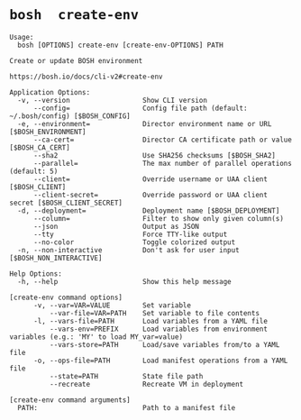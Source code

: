 # `bosh  create-env `

    Usage:
      bosh [OPTIONS] create-env [create-env-OPTIONS] PATH
    
    Create or update BOSH environment
    
    https://bosh.io/docs/cli-v2#create-env
    
    Application Options:
      -v, --version                  Show CLI version
          --config=                  Config file path (default: ~/.bosh/config) [$BOSH_CONFIG]
      -e, --environment=             Director environment name or URL [$BOSH_ENVIRONMENT]
          --ca-cert=                 Director CA certificate path or value [$BOSH_CA_CERT]
          --sha2                     Use SHA256 checksums [$BOSH_SHA2]
          --parallel=                The max number of parallel operations (default: 5)
          --client=                  Override username or UAA client [$BOSH_CLIENT]
          --client-secret=           Override password or UAA client secret [$BOSH_CLIENT_SECRET]
      -d, --deployment=              Deployment name [$BOSH_DEPLOYMENT]
          --column=                  Filter to show only given column(s)
          --json                     Output as JSON
          --tty                      Force TTY-like output
          --no-color                 Toggle colorized output
      -n, --non-interactive          Don't ask for user input [$BOSH_NON_INTERACTIVE]
    
    Help Options:
      -h, --help                     Show this help message
    
    [create-env command options]
          -v, --var=VAR=VALUE        Set variable
              --var-file=VAR=PATH    Set variable to file contents
          -l, --vars-file=PATH       Load variables from a YAML file
              --vars-env=PREFIX      Load variables from environment variables (e.g.: 'MY' to load MY_var=value)
              --vars-store=PATH      Load/save variables from/to a YAML file
          -o, --ops-file=PATH        Load manifest operations from a YAML file
              --state=PATH           State file path
              --recreate             Recreate VM in deployment
    
    [create-env command arguments]
      PATH:                          Path to a manifest file
